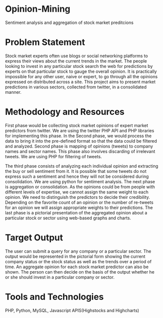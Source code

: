 # Opinion-Mining
Sentiment analysis and aggregation of stock market preditcions

# Problem Statement
Stock market experts often use blogs or social networking platforms to express their views about the current trends in the market. The people looking to invest in any particular stock search the web for predictions by experts on that particular stock to gauge the overall opinion. It is practically impossible for any other user, naive or expert, to go through all the opinions expressed on distributed across a site. This project aims to present market predictions in various sectors, collected from twitter, in a consolidated manner.

# Methodology and Resources
First phase would be collecting stock market opinions of expert market predictors from twitter. We are using the twitter PHP API and PHP libraries for implementing this phase. In the Second phase, we would process the data to bring it into the pre-defined format so that the data could be filtered and analyzed. Second phase is mapping of opinions (tweets) to company names and sector names. This phase also involves discarding of irrelevant tweets. We are using PHP for filtering of tweets.

The third phase consists of analyzing each individual opinion and extracting the buy or sell sentiment from it. It is possible that some tweets do not express such a sentiment and hence they will not be considered during consolidation. We are using python for sentiment analysis. The next phase is aggregation or consolidation. As the opinions could be from people with different levels of expertise, we cannot assign the same weight to each opinion. We need to distinguish the predictors to decide their credibility. Depending on the favorite count of an opinion or the number of re-tweets for an opinion we will assign appropriate weights to their predictions. The last phase is a pictorial presentation of the aggregated opinion about a particular stock or sector using web-based graphs and charts.

# Target Output
The user can submit a query for any company or a particular sector. The output would be represented in the pictorial form showing the current company status or the stock status as well as the trends over a period of time. An aggregate opinion for each stock market predictor can also be shown. The person can then decide on the basis of the output whether he or she should invest in a particular company or sector.

# Tools and Technologies
PHP, Python, MySQL, Javascript APIS(Highstocks and Highcharts)
